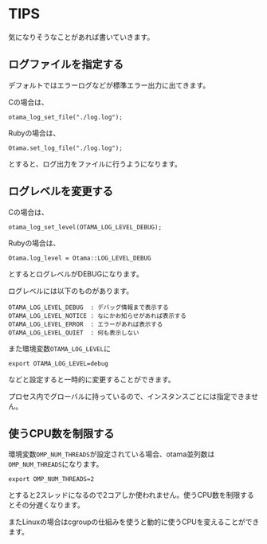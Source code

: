 # TIPS

気になりそうなことがあれば書いていきます。

## ログファイルを指定する

デフォルトではエラーログなどが標準エラー出力に出てきます。

Cの場合は、

    otama_log_set_file("./log.log");

Rubyの場合は、

    Otama.set_log_file("./log.log");

とすると、ログ出力をファイルに行うようになります。

## ログレベルを変更する

Cの場合は、

    otama_log_set_level(OTAMA_LOG_LEVEL_DEBUG);

Rubyの場合は、

    Otama.log_level = Otama::LOG_LEVEL_DEBUG

とするとログレベルがDEBUGになります。

ログレベルには以下のものがあります。

    OTAMA_LOG_LEVEL_DEBUG  : デバッグ情報まで表示する
    OTAMA_LOG_LEVEL_NOTICE : なにかお知らせがあれば表示する
    OTAMA_LOG_LEVEL_ERROR  : エラーがあれば表示する
    OTAMA_LOG_LEVEL_QUIET  : 何も表示しない

また環境変数`OTAMA_LOG_LEVEL`に

    export OTAMA_LOG_LEVEL=debug

などと設定すると一時的に変更することができます。

プロセス内でグローバルに持っているので、インスタンスごとには指定できません。

## 使うCPU数を制限する

環境変数`OMP_NUM_THREADS`が設定されている場合、otama並列数は`OMP_NUM_THREADS`になります。

    export OMP_NUM_THREADS=2

とすると2スレッドになるので2コアしか使われません。使うCPU数を制限するとその分遅くなります。

またLinuxの場合はcgroupの仕組みを使うと動的に使うCPUを変えることができます。
